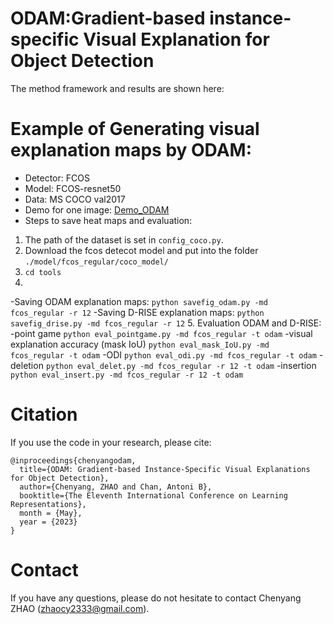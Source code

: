 # ODAM:Gradient-based instance-specific Visual Explanation for Object Detection

The method framework and results are shown here:

<!-- <img width=60% src="https://github.com/Purkialo/images/blob/master/CrowdDet_arch.jpg"/>
<img width=90% src="https://github.com/Purkialo/images/blob/master/CrowdDet_demo.jpg"/> -->

# Example of Generating visual explanation maps by ODAM:

- Detector: FCOS
- Model: FCOS-resnet50
- Data: MS COCO val2017 
- Demo for one image: [Demo_ODAM]()
- Steps to save heat maps and evaluation:
1. The path of the dataset is set in `config_coco.py`.
2. Download the fcos detecot model and put into the folder `./model/fcos_regular/coco_model/`
3. ```cd tools```
4. 
-Saving ODAM explanation maps:
```python savefig_odam.py -md fcos_regular -r 12```
-Saving D-RISE explanation maps:
```python savefig_drise.py -md fcos_regular -r 12```
5. Evaluation ODAM and D-RISE:
-point game
```python eval_pointgame.py -md fcos_regular -t odam```
-visual explanation accuracy (mask IoU)
```python eval_mask_IoU.py -md fcos_regular -t odam```
-ODI
```python eval_odi.py -md fcos_regular -t odam```
-deletion
```python eval_delet.py -md fcos_regular -r 12 -t odam```
-insertion
```python eval_insert.py -md fcos_regular -r 12 -t odam```


# Citation

If you use the code in your research, please cite:
```
@inproceedings{chenyangodam,
  title={ODAM: Gradient-based Instance-Specific Visual Explanations for Object Detection},
  author={Chenyang, ZHAO and Chan, Antoni B},
  booktitle={The Eleventh International Conference on Learning Representations},
  month = {May},
  year = {2023}
}
```

# Contact

If you have any questions, please do not hesitate to contact Chenyang ZHAO (zhaocy2333@gmail.com).
